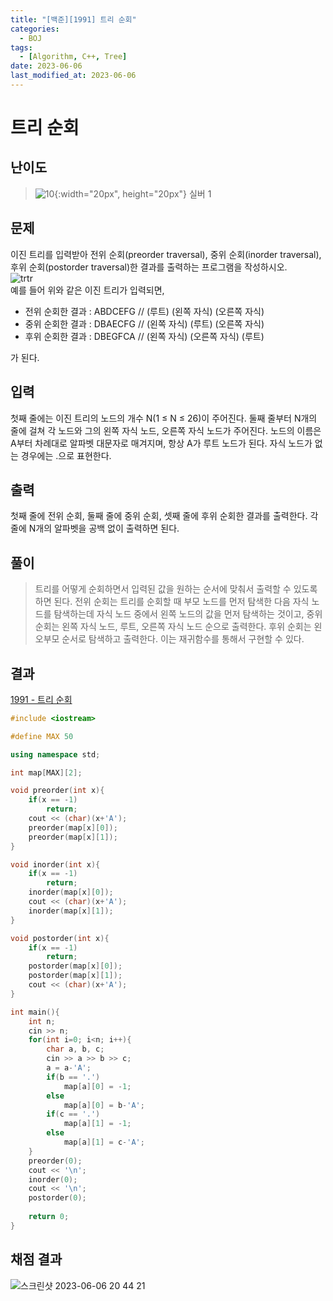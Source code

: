 ```yaml
---
title: "[백준][1991] 트리 순회"
categories:
  - BOJ
tags:
  - [Algorithm, C++, Tree]
date: 2023-06-06
last_modified_at: 2023-06-06
---
```


# 트리 순회

## 난이도
> ![10](https://github.com/ihmmaru99/ihmmaru99.github.io/assets/109266664/1725e8ac-be34-44d1-a4db-174d0a2cd0dd){:width="20px", height="20px"} <span style="color:#585858"> 실버 1</span>

## 문제
이진 트리를 입력받아 전위 순회(preorder traversal), 중위 순회(inorder traversal), 후위 순회(postorder traversal)한 결과를 출력하는 프로그램을 작성하시오.<br>
![trtr](https://github.com/ihmmaru99/ihmmaru99/assets/109266664/4a1fd87b-5fbd-49c7-acfc-59327c140ce6)<br>
예를 들어 위와 같은 이진 트리가 입력되면,
- 전위 순회한 결과 : ABDCEFG // (루트) (왼쪽 자식) (오른쪽 자식)
- 중위 순회한 결과 : DBAECFG // (왼쪽 자식) (루트) (오른쪽 자식)
- 후위 순회한 결과 : DBEGFCA // (왼쪽 자식) (오른쪽 자식) (루트)

가 된다.

## 입력
첫째 줄에는 이진 트리의 노드의 개수 N(1 ≤ N ≤ 26)이 주어진다. 둘째 줄부터 N개의 줄에 걸쳐 각 노드와 그의 왼쪽 자식 노드, 오른쪽 자식 노드가 주어진다. 노드의 이름은 A부터 차례대로 알파벳 대문자로 매겨지며, 항상 A가 루트 노드가 된다. 자식 노드가 없는 경우에는 .으로 표현한다.

## 출력
첫째 줄에 전위 순회, 둘째 줄에 중위 순회, 셋째 줄에 후위 순회한 결과를 출력한다. 각 줄에 N개의 알파벳을 공백 없이 출력하면 된다.

## 풀이
> 트리를 어떻게 순회하면서 입력된 값을 원하는 순서에 맞춰서 출력할 수 있도록 하면 된다. 전위 순회는 트리를 순회할 때 부모 노드를 먼저 탐색한 다음 자식 노드를 탐색하는데 자식 노드 중에서 왼쪽 노드의 값을 먼저 탐색하는 것이고, 중위 순회는 왼쪽 자식 노드, 루트, 오른쪽 자식 노드 순으로 출력한다. 후위 순회는 왼오부모 순서로 탐색하고 출력한다. 이는 재귀함수를 통해서 구현할 수 있다.

## 결과
[1991 - 트리 순회](https://github.com/ihmmaru99/BOJ/blob/main/1991/1991.cpp)
```c++
#include <iostream>

#define MAX 50

using namespace std;

int map[MAX][2];

void preorder(int x){
    if(x == -1)
        return;
    cout << (char)(x+'A');
    preorder(map[x][0]);
    preorder(map[x][1]);
}

void inorder(int x){
    if(x == -1)
        return;
    inorder(map[x][0]);
    cout << (char)(x+'A');
    inorder(map[x][1]);
}

void postorder(int x){
    if(x == -1)
        return;
    postorder(map[x][0]);
    postorder(map[x][1]);
    cout << (char)(x+'A');
}

int main(){
    int n;
    cin >> n;
    for(int i=0; i<n; i++){
        char a, b, c;
        cin >> a >> b >> c;
        a = a-'A';
        if(b == '.')
            map[a][0] = -1;
        else
            map[a][0] = b-'A';
        if(c == '.')
            map[a][1] = -1;
        else
            map[a][1] = c-'A';
    }
    preorder(0);
    cout << '\n';
    inorder(0);
    cout << '\n';
    postorder(0);
    
    return 0;
}
```

## 채점 결과
![스크린샷 2023-06-06 20 44 21](https://github.com/ihmmaru99/BOJ/assets/109266664/c843215a-ca8a-498e-a9f6-382d15457eff)
